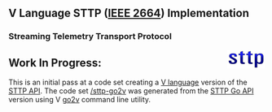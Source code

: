 ## V Language STTP ([IEEE 2664](https://standards.ieee.org/project/2664.html)) Implementation

### Streaming Telemetry Transport Protocol

<img align="right" src="assets/sttp.png">

<!-- [![Release](https://img.shields.io/github/release/sttp/goapi.svg?style=flat-square)](https://github.com/sttp/goapi/releases/latest) -->
<!-- [![CodeQL](https://github.com/sttp/goapi/actions/workflows/codeql-analysis.yml/badge.svg)](https://github.com/sttp/goapi/actions/workflows/codeql-analysis.yml) -->


## Work In Progress:
This is an initial pass at a code set creating a [V language](https://github.com/vlang/v) version of the [STTP API](https://sttp.info). The code set [/sttp-go2v](/sttp-go2v) was generated from the [STTP Go API](https://github.com/sttp/goapi) version using V [go2v](https://github.com/vlang/go2v) command line utility.